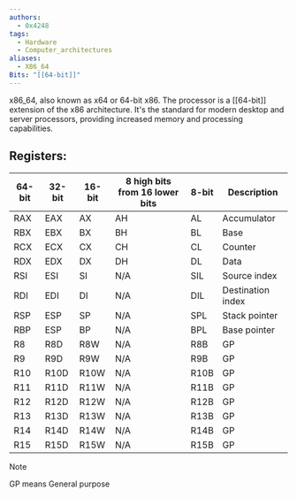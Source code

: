```yaml
---
authors: 
  - 0x4248
tags:
  - Hardware
  - Computer_architectures
aliases:
  - X86_64
Bits: "[[64-bit]]"
---
```

x86_64, also known as x64 or 64-bit x86. The processor is a [[64-bit]] extension of the x86 architecture. It's the standard for modern desktop and server processors, providing increased memory and processing capabilities.

## Registers:

| 64-bit | 32-bit | 16-bit | 8 high bits from 16 lower bits | 8-bit | Description |
| ---- | ---- | ---- | ---- | ---- | ---- |
| RAX | EAX | AX | AH | AL | Accumulator |
| RBX | EBX | BX | BH | BL | Base |
| RCX | ECX | CX | CH | CL | Counter |
| RDX | EDX | DX | DH | DL | Data |
| RSI | ESI | SI | N/A | SIL | Source index  |
| RDI | EDI | DI | N/A | DIL | Destination index  |
| RSP | ESP | SP | N/A | SPL | Stack pointer |
| RBP | ESP | BP | N/A | BPL | Base pointer |
| R8 | R8D | R8W | N/A | R8B | GP |
| R9 | R9D | R9W | N/A | R9B | GP  |
| R10 | R10D | R10W | N/A | R10B | GP |
| R11 | R11D | R11W | N/A | R11B | GP |
| R12 | R12D | R12W | N/A | R12B | GP |
| R13 | R13D | R13W | N/A | R13B | GP |
| R14 | R14D | R14W | N/A | R14B | GP |
| R15 | R15D | R15W | N/A | R15B | GP |
>[!Note]
>GP means General purpose


